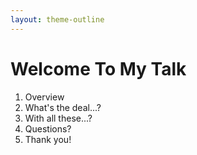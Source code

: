 ```yaml
---
layout: theme-outline
---
```


# Welcome To My Talk

1. Overview
1. What's the deal...?
1. With all these...?
1. Questions?
1. Thank you!